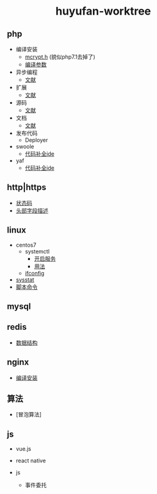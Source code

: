 <h1 align="center">huyufan-worktree</h1>

## php
- 编译安装
	- [mcrypt.h][5] (貌似php7.1去掉了)
	- [编译参数][6]
- 异步编程
	- [文献][7]
- 扩展
	- [文献][8]
- 源码
	- [文献][9]
- 文档
	- [文献][10]
- 发布代码
	- Deployer
- swoole
	- [代码补全ide][16]
- yaf
	- [代码补全ide][17]
## http|https
* [状态码][1]
  <li><a href="https://github.com/huyufan/example-tools/blob/master/https/status.md#http_header_fields">头部字段描述<a></li>

## linux
- centos7
	- systemctl
		+ [开启服务][11]
		+ [用法][12]
	- [ifconfig][13]
- [sysstat][14]
- [脚本命令][15]

## mysql

## redis
* [数据结构][2]

## nginx
- [编译安装][4]

## 算法
- [冒泡算法]
## js
- vue.js

- react native

- js
	+ 事件委托

[1]: https://github.com/huyufan/example-tools/blob/master/https/status.md
[2]: https://github.com/huyufan/example-tools/blob/master/redis/readme.md
[3]: https://github.com/huyufan/example-tools/blob/master/https/status.md
[4]: https://github.com/huyufan/example-tools/blob/master/nginx/nginx%E7%BC%96%E8%AF%91%E5%AE%89%E8%A3%85/nginx%E7%BC%96%E8%AF%91%E5%AE%89%E8%A3%85.txt
[5]: https://github.com/huyufan/example-tools/blob/master/php/php%E7%BC%96%E8%AF%91%E5%AE%89%E8%A3%85/mcrypt.h.txt
[6]: https://github.com/huyufan/example-tools/blob/master/php/php%E7%BC%96%E8%AF%91%E5%AE%89%E8%A3%85/%E7%BC%96%E8%AF%91%E5%AE%89%E8%A3%85.txt
[7]: https://github.com/huyufan/example-tools/blob/master/php/PHP%E5%BC%82%E6%AD%A5%E7%BC%96%E7%A8%8B/PHP%E5%BC%82%E6%AD%A5%E7%BC%96%E7%A8%8B.txt
[8]: https://github.com/huyufan/example-tools/blob/master/php/php%E6%89%A9%E5%B1%95/%E6%96%87%E6%A1%A3.txt
[9]: https://github.com/huyufan/example-tools/blob/master/php/php%E6%BA%90%E7%A0%81/%E6%BA%90%E7%A0%81%E8%A7%A3%E8%AF%BB.txt
[10]: https://github.com/huyufan/example-tools/blob/master/php/php%E8%B5%84%E6%96%99%E6%96%87%E6%A1%A3/PHP%E9%A5%AD%E7%B1%B3%E7%B2%92.txt
[11]: https://github.com/huyufan/example-tools/blob/master/linux/systemctl/systemctl%E5%BC%80%E5%90%AF%E6%9C%8D%E5%8A%A1.txt
[12]: https://github.com/huyufan/example-tools/blob/master/linux/systemctl/systemctl%E7%94%A8%E6%B3%95.txt
[13]: https://github.com/huyufan/example-tools/blob/master/linux/conteosifconfig.txt
[14]: https://github.com/huyufan/example-tools/tree/master/linux/sysstat
[15]: https://github.com/huyufan/example-tools/blob/master/linux/linux.md
[16]: https://github.com/eaglewu/swoole-ide-helper
[17]: https://github.com/xudianyang/yaf.auto.complete
[18]: https://github.com/huyufan/example-tools/blob/master/%E7%AE%97%E6%B3%95/bubble.php